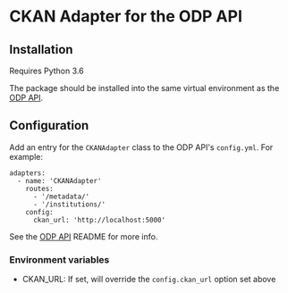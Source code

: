 # CKAN Adapter for the ODP API

## Installation

Requires Python 3.6

The package should be installed into the same virtual environment as the
[ODP API](https://github.com/SAEONData/ODP-API).

## Configuration

Add an entry for the `CKANAdapter` class to the ODP API's `config.yml`. For example:

    adapters:
      - name: 'CKANAdapter'
        routes:
          - '/metadata/'
          - '/institutions/'
        config:
          ckan_url: 'http://localhost:5000'

See the [ODP API](https://github.com/SAEONData/ODP-API) README for more info.

### Environment variables

- CKAN_URL: If set, will override the `config.ckan_url` option set above
